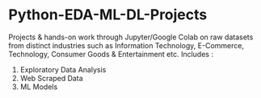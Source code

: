 # Python-EDA-ML-DL-Projects
Projects &amp; hands-on work through Jupyter/Google Colab on raw datasets from distinct industries such as Information Technology, E-Commerce, Technology, Consumer Goods &amp; Entertainment etc.
Includes : 
1. Exploratory Data Analysis
2. Web Scraped Data
3. ML Models
